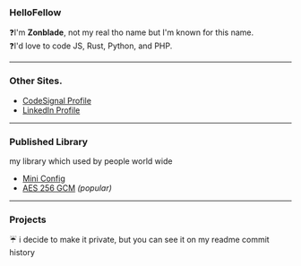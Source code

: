 ### HelloFellow

❓I'm **Zonblade**, not my real tho name but I'm known for this name. \
❓I'd love to code JS, Rust, Python, and PHP.

---

### Other Sites.
- [CodeSignal Profile](https://app.codesignal.com/profile/zonblade)
- [LinkedIn Profile](https://www.linkedin.com/in/zonblade/)

---

### Published Library

my library which used by people world wide
- [Mini Config](https://crates.io/crates/mini-config)
- [AES 256 GCM](https://crates.io/crates/aes-256-gcm) _(popular)_

---

### Projects
☔ i decide to make it private, but you can see it on my readme commit history
